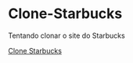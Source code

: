 # Clone-Starbucks
Tentando clonar o site do Starbucks

<a href="https://nikollassoares.github.io/Clone-Starbucks/" target="_blank">Clone Starbucks</a>
